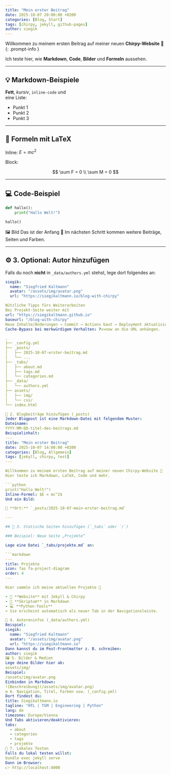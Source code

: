 ```yaml
---
title: "Mein erster Beitrag"
date: 2025-10-07 20:00:00 +0200
categories: [Blog, Start]
tags: [chirpy, jekyll, github-pages]
author: siegik
---
```


Willkommen zu meinem ersten Beitrag auf meiner neuen **Chirpy-Website** 🎉  
{: .prompt-info }

Ich teste hier, wie **Markdown**, **Code**, **Bilder** und **Formeln** aussehen.

---

## 💡 Markdown-Beispiele

**Fett**, *kursiv*, `inline-code` und  
eine Liste:

- Punkt 1
- Punkt 2
- Punkt 3

---

## 🧮 Formeln mit LaTeX

Inline: $E = mc^2$

Block:

$$
\sum F = 0 \\
\sum M = 0
$$

---

## 💻 Code-Beispiel

```python
def hallo():
    print("Hallo Welt!")

hallo()
```

🖼️ Bild
Das ist der Anfang 🚀
Im nächsten Schritt kommen weitere Beiträge, Seiten und Farben.

---

## ⚙️ 3. Optional: Autor hinzufügen

Falls du noch **nicht** in `_data/authors.yml` stehst, lege dort folgendes an:

```yaml
siegik:
  name: "Siegfried Kaltmann"
  avatar: "/assets/img/avatar.png"
  url: "https://siegikaltmann.io/blog-with-chirpy"

Nützliche Tipps fürs Weiterarbeiten
Bei Projekt-Seite weiter mit
url: "https://siegikaltmann.github.io"
baseurl: "/blog-with-chirpy"
Neue Inhalte/Änderungen → Commit → Actions baut → Deployment aktualisiert.
Cache-Bypass bei merkwürdigem Verhalten: ?v=now an die URL anhängen.

.
├── _config.yml
├── _posts/
│   ├── 2025-10-07-erster-beitrag.md
│   └── ...
├── _tabs/
│   ├── about.md
│   ├── tags.md
│   └── categories.md
├── _data/
│   └── authors.yml
├── assets/
│   ├── img/
│   └── css/
└── index.html

📝 2. Blogbeiträge hinzufügen (_posts)
Jeder Blogpost ist eine Markdown-Datei mit folgendem Muster:
Dateiname:
YYYY-MM-DD-titel-des-beitrags.md
Beispielinhalt:
---
title: "Mein erster Beitrag"
date: 2025-10-07 14:00:00 +0200
categories: [Blog, Allgemein]
tags: [jekyll, chirpy, test]
---

Willkommen zu meinem ersten Beitrag auf meiner neuen Chirpy-Website 🎉  
Hier teste ich Markdown, LaTeX, Code und mehr.

```python
print("Hallo Welt!")
Inline-Formel: $E = mc^2$
Und ein Bild:

📂 **Ort:** `_posts/2025-10-07-mein-erster-beitrag.md`

---

## 📘 3. Statische Seiten hinzufügen (`_tabs` oder `/`)

### Beispiel: Neue Seite „Projekte“

Lege eine Datei `_tabs/projekte.md` an:

```markdown
---
title: Projekte
icon: fas fa-project-diagram
order: 4
---

Hier sammle ich meine aktuellen Projekte 🚀

- 📘 **Website** mit Jekyll & Chirpy
- 🧠 **Skriptum** in Markdown
- 💻 **Python-Tools**
➡️ Sie erscheint automatisch als neuer Tab in der Navigationsleiste.

👥 4. Autoreninfos (_data/authors.yml)
Beispiel:
siegik:
  name: "Siegfried Kaltmann"
  avatar: "/assets/img/avatar.png"
  url: "https://siegikaltmann.io"
Dann kannst du im Post-Frontmatter z. B. schreiben:
author: siegik
🖼️ 5. Bilder & Medien
Lege deine Bilder hier ab:
assets/img/
Beispiel:
/assets/img/avatar.png
Einbinden in Markdown:
![Beschreibung](/assets/img/avatar.png)
⚙️ 6. Navigation, Titel, Farben usw. (_config.yml)
Dort findest du:
title: Siegikaltmann.io
tagline: "HTL | TGM | Engineering | Python"
lang: de
timezone: Europe/Vienna
Und Tabs aktivieren/deaktivieren:
tabs:
  - about
  - categories
  - tags
  - projekte
🔄 7. Lokales Testen
Falls du lokal testen willst:
bundle exec jekyll serve
Dann im Browser:
👉 http://localhost:4000
